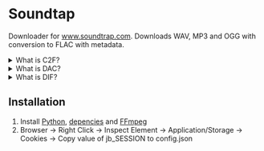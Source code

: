 # Soundtap
Downloader for www.soundtrap.com. Downloads WAV, MP3 and OGG with conversion to FLAC with metadata.
<details>
 <summary>What is C2F?</summary>
 C2F converts WAV to FLAC. To disable it, change "y" to "n".
</details>
<details>
 <summary>What is DAC?</summary>
 DAC deletes WAV after conversion. To disable it, change "y" to "n".
</details>
<details>
 <summary>What is DIF?</summary>
 DIF deletes invalid files. To disable it, change "y" to "n".
</details>

## Installation
1. Install [Python](https://python.org), [depencies](https://raw.githubusercontent.com/wwwawww/soundtap/main/requirements.txt) and [FFmpeg](https://ffmpeg.org)
2. Browser -> Right Click -> Inspect Element -> Application/Storage -> Cookies -> Copy value of jb_SESSION to config.json
